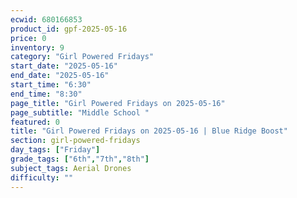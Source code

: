 ```yaml
---
ecwid: 680166853
product_id: gpf-2025-05-16
price: 0
inventory: 9
category: "Girl Powered Fridays"
start_date: "2025-05-16"
end_date: "2025-05-16"
start_time: "6:30"
end_time: "8:30"
page_title: "Girl Powered Fridays on 2025-05-16"
page_subtitle: "Middle School "
featured: 0
title: "Girl Powered Fridays on 2025-05-16 | Blue Ridge Boost"
section: girl-powered-fridays
day_tags: ["Friday"]
grade_tags: ["6th","7th","8th"]
subject_tags: Aerial Drones
difficulty: ""
---
```


